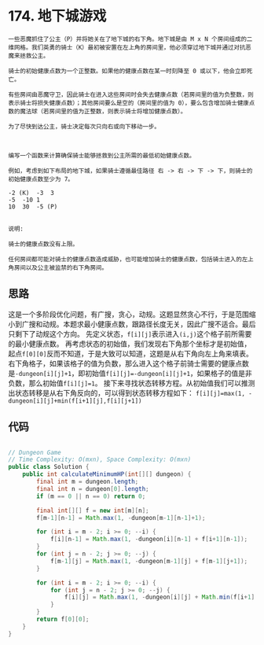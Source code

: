 # 174. 地下城游戏

```
一些恶魔抓住了公主（P）并将她关在了地下城的右下角。地下城是由 M x N 个房间组成的二维网格。我们英勇的骑士（K）最初被安置在左上角的房间里，他必须穿过地下城并通过对抗恶魔来拯救公主。

骑士的初始健康点数为一个正整数。如果他的健康点数在某一时刻降至 0 或以下，他会立即死亡。

有些房间由恶魔守卫，因此骑士在进入这些房间时会失去健康点数（若房间里的值为负整数，则表示骑士将损失健康点数）；其他房间要么是空的（房间里的值为 0），要么包含增加骑士健康点数的魔法球（若房间里的值为正整数，则表示骑士将增加健康点数）。

为了尽快到达公主，骑士决定每次只向右或向下移动一步。

 

编写一个函数来计算确保骑士能够拯救到公主所需的最低初始健康点数。

例如，考虑到如下布局的地下城，如果骑士遵循最佳路径 右 -> 右 -> 下 -> 下，则骑士的初始健康点数至少为 7。

-2 (K)  -3  3
-5  -10 1
10  30  -5 (P)
 

说明:

骑士的健康点数没有上限。

任何房间都可能对骑士的健康点数造成威胁，也可能增加骑士的健康点数，包括骑士进入的左上角房间以及公主被监禁的右下角房间。

```
## 思路

这是一个多阶段优化问题，有广搜，贪心，动规。这题显然贪心不行，于是范围缩小到广搜和动规。本题求最小健康点数，跟路径长度无关，因此广搜不适合。最后只剩下了动规这个方向。
先定义状态，`f[i][j]`表示进入`(i,j)`这个格子前所需要的最小健康点数。
再考虑状态的初始值，我们发现右下角那个坐标才是初始值，起点`f[0][0]`反而不知道，于是大致可以知道，这题是从右下角向左上角来填表。右下角格子，如果该格子的值为负数，那么进入这个格子前骑士需要的健康点数是`-dungeon[i][j]+1`，即初始值`f[i][j]=-dungeon[i][j]+1`，如果格子的值是非负数，那么初始值`f[i][j]=1`。
接下来寻找状态转移方程。从初始值我们可以推测出状态转移是从右下角反向的，可以得到状态转移方程如下：
`f[i][j]=max(1, -dungeon[i][j]+min(f[i+1][j],f[i][j+1])`
## 代码
```java

// Dungeon Game
// Time Complexity: O(mxn), Space Complexity: O(mxn)
public class Solution {
    public int calculateMinimumHP(int[][] dungeon) {
        final int m = dungeon.length;
        final int n = dungeon[0].length;
        if (m == 0 || n == 0) return 0;

        final int[][] f = new int[m][n];
        f[m-1][n-1] = Math.max(1, -dungeon[m-1][n-1]+1);

        for (int i = m - 2; i >= 0; --i) {
            f[i][n-1] = Math.max(1, -dungeon[i][n-1] + f[i+1][n-1]);
        }
        for (int j = n - 2; j >= 0; --j) {
            f[m-1][j] = Math.max(1, -dungeon[m-1][j] + f[m-1][j+1]);
        }

        for (int i = m - 2; i >= 0; --i) {
            for (int j = n - 2; j >= 0; --j) {
                f[i][j] = Math.max(1, -dungeon[i][j] + Math.min(f[i+1][j], f[i][j+1]));
            }
        }
        return f[0][0];
    }
}
```
